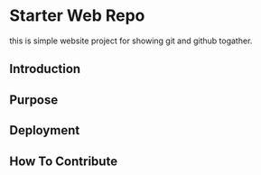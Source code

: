 # Starter Web Repo

this is simple website project for showing git and github togather.

## Introduction

## Purpose

## Deployment

## How To Contribute